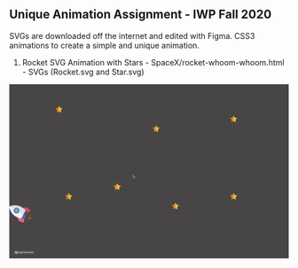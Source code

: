 ## Unique Animation Assignment - IWP Fall 2020

SVGs are downloaded off the internet and edited with Figma. CSS3 animations to create a simple and unique animation. 

1. Rocket SVG Animation with Stars - SpaceX/rocket-whoom-whoom.html - SVGs (Rocket.svg and Star.svg)

![demo](img/demo.gif)